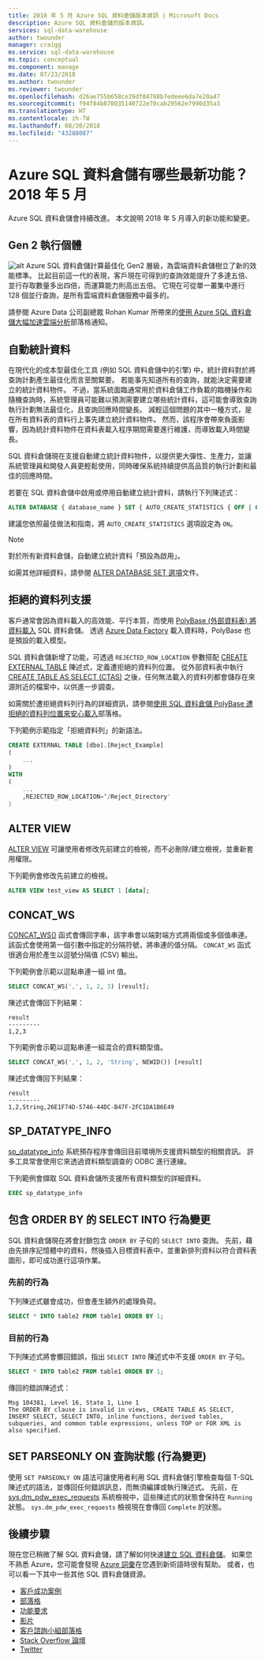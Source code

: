 ```yaml
---
title: 2018 年 5 月 Azure SQL 資料倉儲版本資訊 | Microsoft Docs
description: Azure SQL 資料倉儲的版本資訊。
services: sql-data-warehouse
author: twounder
manager: craigg
ms.service: sql-data-warehouse
ms.topic: conceptual
ms.component: manage
ms.date: 07/23/2018
ms.author: twounder
ms.reviewer: twounder
ms.openlocfilehash: d26ae755b658ce39df04788b7edeee6da7e20a47
ms.sourcegitcommit: f94f84b870035140722e70cab29562e7990d35a3
ms.translationtype: HT
ms.contentlocale: zh-TW
ms.lasthandoff: 08/30/2018
ms.locfileid: "43288087"
---
```

# <a name="whats-new-in-azure-sql-data-warehouse-may-2018"></a>Azure SQL 資料倉儲有哪些最新功能？ 2018 年 5 月 
Azure SQL 資料倉儲會持續改進。 本文說明 2018 年 5 月導入的新功能和變更。 

## <a name="gen-2-instances"></a>Gen 2 執行個體
![alt](https://azurecomcdn.azureedge.net/mediahandler/acomblog/media/Default/blog/2528b41b-f09f-45b1-aa65-fc60d562d3bd.png) Azure SQL 資料倉儲計算最佳化 Gen2 層級，為雲端資料倉儲樹立了新的效能標準。 比起目前這一代的表現，客戶現在可得到的查詢效能提升了多達五倍、並行存取數量多出四倍，而運算能力則高出五倍。 它現在可從單一叢集中進行 128 個並行查詢，是所有雲端資料倉儲服務中最多的。

請參閱 Azure Data 公司副總裁 Rohan Kumar 所帶來的[使用 Azure SQL 資料倉儲大幅加速雲端分析](https://azure.microsoft.com/blog/turbocharge-cloud-analytics-with-azure-sql-data-warehouse/)部落格通知。

## <a name="auto-statistics"></a>自動統計資料
在現代化的成本型最佳化工具 (例如 SQL 資料倉儲中的引擎) 中，統計資料對於將查詢計劃產生最佳化而言至關緊要。 若能事先知道所有的查詢，就能決定需要建立的統計資料物件。 不過，當系統面臨通常用於資料倉儲工作負載的臨機操作和隨機查詢時，系統管理員可能難以預測需要建立哪些統計資料，這可能會導致查詢執行計劃無法最佳化，且查詢回應時間變長。 減輕這個問題的其中一種方式，是在所有資料表的資料行上事先建立統計資料物件。 然而，該程序會帶來負面影響，因為統計資料物件在資料表載入程序期間需要進行維護，而導致載入時間變長。

SQL 資料倉儲現在支援自動建立統計資料物件，以提供更大彈性、生產力，並讓系統管理員和開發人員更輕鬆使用，同時確保系統持續提供高品質的執行計劃和最佳的回應時間。

若要在 SQL 資料倉儲中啟用或停用自動建立統計資料，請執行下列陳述式：
```sql
ALTER DATABASE { database_name } SET { AUTO_CREATE_STATISTICS { OFF | ON } } [;]
```

建議您依照最佳做法和指南，將 `AUTO_CREATE_STATISTICS` 選項設定為 `ON`。

> [!NOTE]
> 對於所有新資料倉儲，自動建立統計資料「預設為啟用」。
>  

如需其他詳細資料，請參閱 [ALTER DATABASE SET 選項](https://docs.microsoft.com/sql/t-sql/statements/alter-database-transact-sql-set-options)文件。

## <a name="rejected-row-support"></a>拒絕的資料列支援
客戶通常會因為資料載入的高效能、平行本質，而使用 [PolyBase (外部資料表) 將資料載入](design-elt-data-loading.md) SQL 資料倉儲。 透過 [Azure Data Factory](http://azure.com/adf) 載入資料時，PolyBase 也是預設的載入模型。 

SQL 資料倉儲新增了功能，可透過 `REJECTED_ROW_LOCATION` 參數搭配 [CREATE EXTERNAL TABLE](https://docs.microsoft.com/sql/t-sql/statements/create-external-table-transact-sql) 陳述式，定義遭拒絕的資料列位置。 從外部資料表中執行 [CREATE TABLE AS SELECT (CTAS)](https://docs.microsoft.com/sql/t-sql/statements/create-table-as-select-azure-sql-data-warehouse) 之後，任何無法載入的資料列都會儲存在來源附近的檔案中，以供進一步調查。 

如需關於遭拒絕資料列行為的詳細資訊，請參閱[使用 SQL 資料倉儲 PolyBase 遭拒絕的資料列位置來安心載入](https://azure.microsoft.com/blog/load-confidently-with-sql-data-warehouse-polybase-rejected-row-location/)部落格。

下列範例示範指定「拒絕資料列」的新語法。

```sql
CREATE EXTERNAL TABLE [dbo].[Reject_Example]
(
    ...
)
WITH
(
    ...
    ,REJECTED_ROW_LOCATION=‘/Reject_Directory'
)
```

## <a name="alter-view"></a>ALTER VIEW
[ALTER VIEW](https://docs.microsoft.com/sql/t-sql/statements/alter-view-transact-sql) 可讓使用者修改先前建立的檢視，而不必刪除/建立檢視，並重新套用權限。 

下列範例會修改先前建立的檢視。
```sql
ALTER VIEW test_view AS SELECT 1 [data];
```

## <a name="concatws"></a>CONCAT_WS
[CONCAT_WS()](https://docs.microsoft.com/sql/t-sql/functions/concat-ws-transact-sql) 函式會傳回字串，該字串會以端對端方式將兩個或多個值串連。 該函式會使用第一個引數中指定的分隔符號，將串連的值分隔。 `CONCAT_WS` 函式很適合用於產生以逗號分隔值 (CSV) 輸出。

下列範例會示範以逗點串連一組 int 值。
```sql
SELECT CONCAT_WS(',', 1, 2, 3) [result];
```
陳述式會傳回下列結果：
```
result
---------
1,2,3
```
下列範例會示範以逗點串連一組混合的資料類型值。
```sql
SELECT CONCAT_WS(',', 1, 2, 'String', NEWID()) [result]
```
陳述式會傳回下列結果：
```
result
---------
1,2,String,26E1F74D-5746-44DC-B47F-2FC1DA1B6E49
```

## <a name="spdatatypeinfo"></a>SP_DATATYPE_INFO
[sp_datatype_info](https://docs.microsoft.com/sql/relational-databases/system-stored-procedures/sp-datatype-info-transact-sql) 系統預存程序會傳回目前環境所支援資料類型的相關資訊。 許多工具常會使用它來透過資料類型調查的 ODBC 進行連線。

下列範例會擷取 SQL 資料倉儲所支援所有資料類型的詳細資料。

```sql
EXEC sp_datatype_info
```

## <a name="select-into-with-order-by-behavior-change"></a>包含 ORDER BY 的 SELECT INTO 行為變更
SQL 資料倉儲現在將會封鎖包含 `ORDER BY` 子句的 `SELECT INTO` 查詢。 先前，藉由先排序記憶體中的資料，然後插入目標資料表中，並重新排列資料以符合資料表圖形，即可成功進行這項作業。

### <a name="previous-behavior"></a>先前的行為
下列陳述式雖會成功，但會產生額外的處理負荷。
```sql
SELECT * INTO table2 FROM table1 ORDER BY 1;
```

### <a name="current-behavior"></a>目前的行為
下列陳述式將會擲回錯誤，指出 `SELECT INTO` 陳述式中不支援 `ORDER BY` 子句。
```sql
SELECT * INTO table2 FROM table1 ORDER BY 1;
```
傳回的錯誤陳述式：
```
Msg 104381, Level 16, State 1, Line 1
The ORDER BY clause is invalid in views, CREATE TABLE AS SELECT, INSERT SELECT, SELECT INTO, inline functions, derived tables, subqueries, and common table expressions, unless TOP or FOR XML is also specified.
```

## <a name="set-parseonly-on-query-status-behavior-change"></a>SET PARSEONLY ON 查詢狀態 (行為變更)
使用 `SET PARSEONLY ON` 語法可讓使用者利用 SQL 資料倉儲引擎檢查每個 T-SQL 陳述式的語法，並傳回任何錯誤訊息，而無須編譯或執行陳述式。 先前，在 [sys.dm_pdw_exec_requests](https://docs.microsoft.com/sql/relational-databases/system-dynamic-management-views/sys-dm-pdw-exec-requests-transact-sql) 系統檢視中，這些陳述式的狀態會保持在 `Running` 狀態。 `sys.dm_pdw_exec_requests` 檢視現在會傳回 `Complete` 的狀態。

## <a name="next-steps"></a>後續步驟
現在您已稍微了解 SQL 資料倉儲，請了解如何快速[建立 SQL 資料倉儲][create a SQL Data Warehouse]。 如果您不熟悉 Azure，您可能會發現 [Azure 詞彙][Azure glossary]在您遇到新術語時很有幫助。 或者，也可以看一下其中一些其他 SQL 資料倉儲資源。  

* [客戶成功案例]
* [部落格]
* [功能要求]
* [影片]
* [客戶諮詢小組部落格]
* [Stack Overflow 論壇]
* [Twitter]


[部落格]: https://azure.microsoft.com/blog/tag/azure-sql-data-warehouse/
[客戶諮詢小組部落格]: https://blogs.msdn.microsoft.com/sqlcat/tag/sql-dw/
[客戶成功案例]: https://azure.microsoft.com/case-studies/?service=sql-data-warehouse
[功能要求]: https://feedback.azure.com/forums/307516-sql-data-warehouse
[Stack Overflow 論壇]: http://stackoverflow.com/questions/tagged/azure-sqldw
[Twitter]: https://twitter.com/hashtag/SQLDW
[影片]: https://azure.microsoft.com/documentation/videos/index/?services=sql-data-warehouse
[create a SQL Data Warehouse]: ./create-data-warehouse-portal.md
[Azure glossary]: ../azure-glossary-cloud-terminology.md